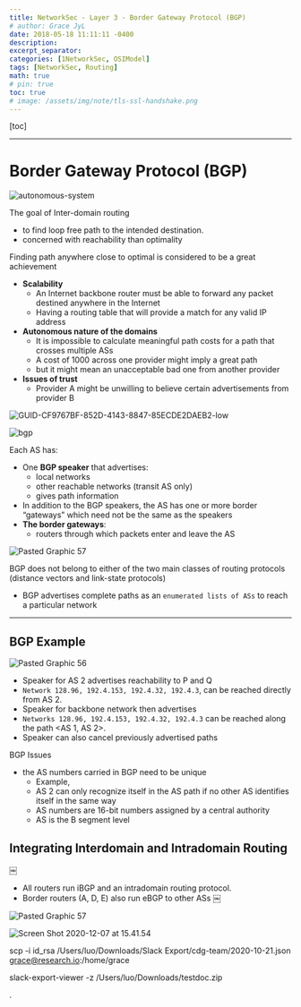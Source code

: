 ```yaml
---
title: NetworkSec - Layer 3 - Border Gateway Protocol (BGP)
# author: Grace JyL
date: 2018-05-18 11:11:11 -0400
description:
excerpt_separator:
categories: [1NetworkSec, OSIModel]
tags: [NetworkSec, Routing]
math: true
# pin: true
toc: true
# image: /assets/img/note/tls-ssl-handshake.png
---
```


[toc]

---

# Border Gateway Protocol (BGP)


![autonomous-system](https://i.imgur.com/kbCel17.png)

The goal of Inter-domain routing
- to find loop free path to the intended destination.
- concerned with reachability than optimality

Finding path anywhere close to optimal is considered to be a great achievement
- **Scalability**
  - An Internet backbone router must be able to forward any packet destined anywhere in the Internet
  - Having a routing table that will provide a match for any valid IP address
- **Autonomous nature of the domains**
  - It is impossible to calculate meaningful path costs for a path that crosses multiple ASs
  - A cost of 1000 across one provider might imply a great path
  - but it might mean an unacceptable bad one from another provider
- **Issues of trust**
  - Provider A might be unwilling to believe certain advertisements from provider B

![GUID-CF9767BF-852D-4143-8847-85ECDE2DAEB2-low](https://i.imgur.com/amE3EdO.png)


![bgp](https://i.imgur.com/C0ptmuN.jpg)

Each AS has:
- One **BGP speaker** that advertises:
  - local networks
  - other reachable networks (transit AS only)
  - gives path information
- In addition to the BGP speakers, the AS has one or more border “gateways” which need not be the same as the speakers
- **The border gateways**:
  - routers through which packets enter and leave the AS


![Pasted Graphic 57](https://i.imgur.com/NKFcNZQ.png)

BGP does not belong to either of the two main classes of routing protocols (distance vectors and link-state protocols)
- BGP advertises complete paths as an `enumerated lists of ASs` to reach a particular network



---


## BGP Example

![Pasted Graphic 56](https://i.imgur.com/rqFX7KN.png)

- Speaker for AS 2 advertises reachability to P and Q
- `Network 128.96, 192.4.153, 192.4.32, 192.4.3`, can be reached directly from AS 2.
- Speaker for backbone network then advertises
- `Networks 128.96, 192.4.153, 192.4.32, 192.4.3` can be reached along the path <AS 1, AS 2>.
- Speaker can also cancel previously advertised paths


BGP Issues

- the AS numbers carried in BGP need to be unique
  - Example,
  - AS 2 can only recognize itself in the AS path if no other AS identifies itself in the same way
  - AS numbers are 16-bit numbers assigned by a central authority
  - AS is the B segment level


## Integrating Interdomain and Intradomain Routing
￼
- All routers run iBGP and an intradomain routing protocol.
- Border routers (A, D, E) also run eBGP to other ASs
￼

![Pasted Graphic 57](https://i.imgur.com/QFVcezT.png)

![Screen Shot 2020-12-07 at 15.41.54](https://i.imgur.com/KoVrvBx.png)



scp -i id_rsa /Users/luo/Downloads/Slack Export/cdg-team/2020-10-21.json grace@research.io:/home/grace


slack-export-viewer -z /Users/luo/Downloads/testdoc.zip 



.
